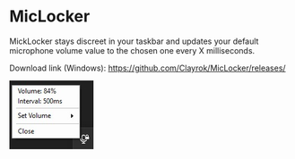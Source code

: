 # MicLocker
MickLocker stays discreet in your taskbar and updates your default microphone volume value to the chosen one every X milliseconds.

Download link (Windows): https://github.com/Clayrok/MicLocker/releases/

![alt text](https://github.com/Clayrok/MicLocker/blob/master/screenshot.jpg)
